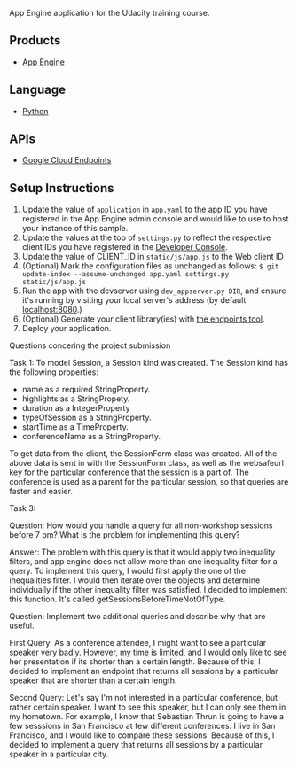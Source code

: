 App Engine application for the Udacity training course.

## Products
- [App Engine][1]

## Language
- [Python][2]

## APIs
- [Google Cloud Endpoints][3]

## Setup Instructions
1. Update the value of `application` in `app.yaml` to the app ID you
   have registered in the App Engine admin console and would like to use to host
   your instance of this sample.
1. Update the values at the top of `settings.py` to
   reflect the respective client IDs you have registered in the
   [Developer Console][4].
1. Update the value of CLIENT_ID in `static/js/app.js` to the Web client ID
1. (Optional) Mark the configuration files as unchanged as follows:
   `$ git update-index --assume-unchanged app.yaml settings.py static/js/app.js`
1. Run the app with the devserver using `dev_appserver.py DIR`, and ensure it's running by visiting your local server's address (by default [localhost:8080][5].)
1. (Optional) Generate your client library(ies) with [the endpoints tool][6].
1. Deploy your application.


[1]: https://developers.google.com/appengine
[2]: http://python.org
[3]: https://developers.google.com/appengine/docs/python/endpoints/
[4]: https://console.developers.google.com/
[5]: https://localhost:8080/
[6]: https://developers.google.com/appengine/docs/python/endpoints/endpoints_tool

Questions concering the project submission

Task 1: 
To model Session, a Session kind was created. The Session kind has the following properties:
-  name as a required StringProperty.
-  highlights as a StringPropety. 
-  duration as a IntegerProperty
-  typeOfSession as a StringProperty.
-  startTime as a TimeProperty. 
-  conferenceName as a StringProperty.

To get data from the client, the SessionForm class was created. All of the above data is sent in with the SessionForm class, as well as the websafeurl key for the particular conference that the session is a part of. The conference is used as a parent for the particular session, so that queries are faster and easier. 

Task 3: 

Question: How would you handle a query for all non-workshop sessions before 7 pm? What is the problem for implementing this query?

Answer: The problem with this query is that it would apply two inequality filters, and app engine does not allow more than one inequality filter for a query. To implement this query, I would first apply the one of the inequalities filter. I would then iterate over the objects and determine individually if the other inequality filter was satisfied. I decided to implement this function. It's called getSessionsBeforeTimeNotOfType.

Question: Implement two additional queries and describe why that are useful. 

First Query: As a conference attendee, I might want to see a particular speaker very badly. However, my time is limited, and I would only like to see her presentation if its shorter than a certain length. Because of this, I decided to implement an endpoint that returns all sessions by a particular speaker that are shorter than a certain length. 

Second Query: Let's say I'm not interested in a particular conference, but rather certain speaker. I want to see this speaker, but I can only see them in my hometown. For example, I know that Sebastian Thrun is going to have a few sesssions in San Francisco at few different conferences. I live in San Francisco, and I would like to compare these sessions. Because of this, I decided to implement a query that returns all sessions by a particular speaker in a particular city. 


